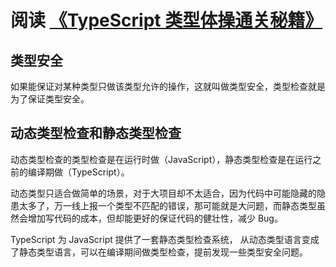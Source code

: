 # 阅读 [《TypeScript 类型体操通关秘籍》](https://juejin.cn/book/7047524421182947366/section/7048460240966123559)

## 类型安全

如果能保证对某种类型只做该类型允许的操作，这就叫做类型安全，类型检查就是为了保证类型安全。

## 动态类型检查和静态类型检查

动态类型检查的类型检查是在运行时做（JavaScript），静态类型检查是在运行之前的编译期做（TypeScript）。

动态类型只适合做简单的场景，对于大项目却不太适合，因为代码中可能隐藏的隐患太多了，万一线上报一个类型不匹配的错误，那可能就是大问题，而静态类型虽然会增加写代码的成本，但却能更好的保证代码的健壮性，减少 Bug。

TypeScript 为 JavaScript 提供了一套静态类型检查系统， 从动态类型语言变成了静态类型语言，可以在编译期间做类型检查，提前发现一些类型安全问题。
